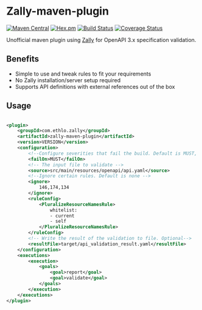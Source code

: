 # Zally-maven-plugin

[![Maven Central](https://img.shields.io/maven-central/v/com.ethlo.zally/zally-maven-plugin.svg)](http://search.maven.org/#search%7Cgav%7C1%7Cg%3A%22com.ethlo.zally%22%20AND%20a%3A%22zally-maven-plugin%22)
[![Hex.pm](https://img.shields.io/hexpm/l/plug.svg)](LICENSE)
[![Build Status](https://app.travis-ci.com/ethlo/zally-maven-plugin.svg?branch=main)](https://app.travis-ci.com/ethlo/zally-maven-plugin)
[![Coverage Status](https://coveralls.io/repos/github/ethlo/zally-maven-plugin/badge.svg?branch=main)](https://coveralls.io/github/ethlo/zally-maven-plugin?branch=main)

Unofficial maven plugin using [Zally](https://github.com/zalando/zally) for OpenAPI 3.x specification validation.

## Benefits

* Simple to use and tweak rules to fit your requirements
* No Zally installation/server setup required
* Supports API definitions with external references out of the box

## Usage

```xml

<plugin>
    <groupId>com.ethlo.zally</groupId>
    <artifactId>zally-maven-plugin</artifactId>
    <version>VERSION</version>
    <configuration>
        <!--Configure severities that fail the build. Default is MUST, SHOULD -->
        <failOn>MUST</failOn>
        <!-- The input file to validate -->
        <source>src/main/resources/openapi/api.yaml</source>
        <!--Ignore certain rules. Default is none -->
        <ignore>
            146,174,134
        </ignore>
        <ruleConfig>
            <PluralizeResourceNamesRule>
                whitelist:
                - current
                - self
            </PluralizeResourceNamesRule>
        </ruleConfig>
        <!-- Write the result of the validation to file. Optional-->
        <resultFile>target/api_validation_result.yaml</resultFile>
    </configuration>
    <executions>
        <execution>
            <goals>
                <goal>report</goal>
                <goal>validate</goal>
            </goals>
        </execution>
    </executions>
</plugin>
```
